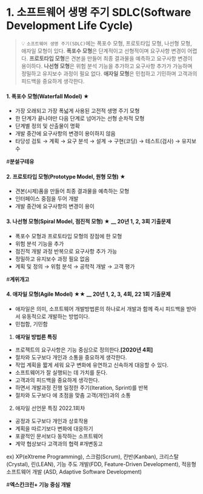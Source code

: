 # 1. 소프트웨어 생명 주기 SDLC(Software Development Life Cycle)

> 💡 `소프트웨어 생명 주기(SDLC)`에는 폭포수 모형, 프로토타입 모형, 나선형 모형, 애자일 모형이 있다. **폭포수 모형**은 단계적이고 선형적이며 요구사항 변경이 어렵다. **프로토타입 모형**은 견본을 만들어 최종 결과물을 예측하고 요구사항 변경이 용이하다. **나선형 모형**은 위험 분석 기능을 추가하고 요구사항 추가가 가능하며 정밀하고 유지보수 과정이 필요 없다. **애자일 모형**은 민첩하고 기민하며 고객과의 피드백을 중요하게 생각한다.

#### **1. 폭포수 모형(Waterfall Model) ★**

* 가장 오래되고 가장 폭넓게 사용된 고전적 생명 주기 모형
* 한 단계가 끝나야만 다음 단계로 넘어가는 선형 순차적 모형
* 단계별 정의 및 산출물이 명확
* 개발 중간에 요구사항의 변경이 용이하지 않음
* 타당성 검토 → 계획 → 요구 분석 → 설계 → 구현(코딩) → 테스트(검사) → 유지보수

\#**분설구테유**

#### **2. 프로토타입 모형(Prototype Model, 원형 모형) ★**

* 견본(시제)품을 만들어 최종 결과물을 예측하는 모형
* 인터페이스 중점을 두어 개발
* 개발 중간에 요구사항의 변경이 용이

#### 3. **나선형 모형(Spiral Model, 점진적 모형) ★ \_\_ 20년 1, 2, 3회 기출문제**

* 폭포수 모형과 프로토타입 모형의 장점에 한 모형
* 위험 분석 기능을 추가
* 점진적 개발 과정 반복으로 요구사항 추가 가능
* 정밀하고 유지보수 과정 필요 없음
* 계획 및 정의 → 위험 분석 → 공학적 개발 → 고객 평가

\#**계위개고**

#### **4. 애자일 모형(Agile Model) ★★ \_\_ 20년 1, 2, 3, 4회, 22 1회 기출문제**

* 애자일은 의미, 소프트웨어 개발방법론의 하나로서 개발과 함께 즉시 피드백을 받아서 유동적으로 개발하는 방법이다.
* 민첩함, 기민함

1. **애자일 방법론 특징**

* 프로젝트의 요구사항은 기능 중심으로 정의한다.**\[2020년 4회]**
* 절차와 도구보다 개인과 소통을 중요하게 생각한다.
* 작업 계획을 짧게 세워 요구 변화에 유연하고 신속하게 대응할 수 있다.
* 소프트웨어가 잘 실행되는 데 가치를 둔다.
* 고객과의 피드백을 중요하게 생각한다.
* 하면서 개발과정 진행 일정한 주기(Iteration, Sprint)를 반복
* 절차와 도구보다 에 초점을 맞춤 고객(개인)과의 소통

2. 애자일 선언문 특징 2022.1회차

* 공정과 도구보다 개인과 상호작용
* 계획을 따르기보다 변화에 대응하기
* 포괄적인 문서보다 동작하는 소프트웨어
* 계약 협상보다 고객과의 협력 #개변동고

ex) XP(eXtreme Programming), 스크럼(Scrum), 칸반(Kanban), 크리스탈(Crystal), 린(LEAN), 기능 주도 개발(FDD, Feature-Driven Development), 적응형 소프트웨어 개발 (ASD, Adaptive Software Development)

\#**엑스칸크린+ 기능 중심 개발**
